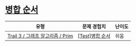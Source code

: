 # [병합 순서](https://www.codetree.ai/trails/complete/curated-cards/test-ga-prim-order)

|유형|문제 경험치|난이도|
|---|---|---|
|[Trail 3 / 그래프 알고리즘 / Prim](https://www.codetree.ai/trail-info/novice-high/)|[[Test]병합 순서](https://www.codetree.ai/trails/complete/curated-cards/test-ga-prim-order/)|쉬움|

